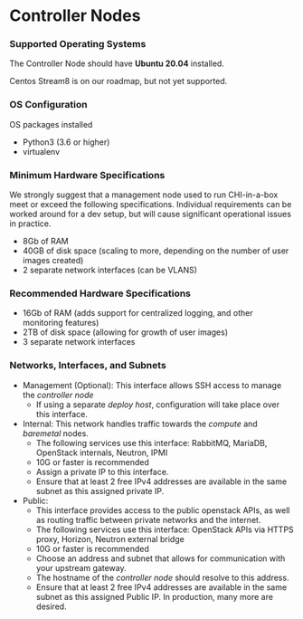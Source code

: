 # Controller Nodes

### Supported Operating Systems

The Controller Node should have **Ubuntu 20.04** installed.

Centos Stream8 is on our roadmap, but not yet supported.

### OS Configuration

OS packages installed

* Python3 (3.6 or higher)
* virtualenv

### Minimum Hardware Specifications

We strongly suggest that a management node used to run CHI-in-a-box meet or exceed the following specifications. Individual requirements can be worked around for a dev setup, but will cause significant operational issues in practice.

* 8Gb of RAM
* 40GB of disk space (scaling to more, depending on the number of user images created)
* 2 separate network interfaces (can be VLANS)

### Recommended Hardware Specifications

* 16Gb of RAM (adds support for centralized logging, and other monitoring features)
* 2TB of disk space (allowing for growth of user images)
* 3 separate network interfaces

### Networks, Interfaces, and Subnets

* Management (Optional): This interface allows SSH access to manage the _controller node_
  * If using a separate _deploy host_, configuration will take place over this interface.
* Internal: This network handles traffic towards the _compute_ and _baremetal_ nodes.
  * The following services use this interface: RabbitMQ, MariaDB, OpenStack internals, Neutron, IPMI
  * 10G or faster is recommended
  * Assign a private IP to this interface.
  * Ensure that at least 2 free IPv4 addresses are available in the same subnet as this assigned private IP.
* Public:
  * This interface provides access to the public openstack APIs, as well as routing traffic between private networks and the internet.
  * The following services use this interface: OpenStack APIs via HTTPS proxy, Horizon, Neutron external bridge
  * 10G or faster is recommended
  * Choose an address and subnet that allows for communication with your upstream gateway.
  * The hostname of the _controller node_ should resolve to this address.
  * Ensure that at least 2 free IPv4 addresses are available in the same subnet as this assigned Public IP. In production, many more are desired.
